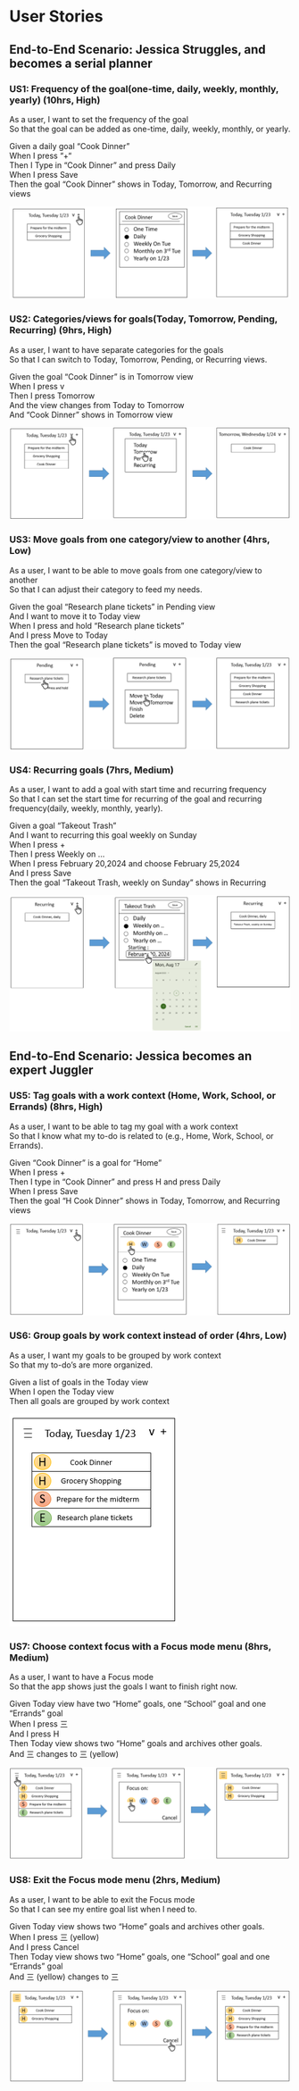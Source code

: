 # User Stories

## End-to-End Scenario: Jessica Struggles, and becomes a serial planner  

### US1: Frequency of the goal(one-time, daily, weekly, monthly, yearly) (10hrs, High)  

As a user, I want to set the frequency of the goal   
So that the goal can be added as one-time, daily, weekly, monthly, or yearly.  
  
Given a daily goal “Cook Dinner”   
When I press “+“  
Then I Type in “Cook Dinner” and press Daily  
When I press Save  
Then the goal “Cook Dinner” shows in Today, Tomorrow, and Recurring views  


![US1-1](images/US1.PNG)  

### US2: Categories/views for goals(Today, Tomorrow, Pending, Recurring) (9hrs, High)   

As a user, I want to have separate categories for the goals  
So that I can switch to Today, Tomorrow, Pending, or Recurring views.    
  
Given the goal “Cook Dinner” is in Tomorrow view  
When I press v  
Then I press Tomorrow  
And the view changes from Today to Tomorrow  
And “Cook Dinner” shows in Tomorrow view    
  
![US2-1](images/US2.PNG)  
  
### US3: Move goals from one category/view to another (4hrs, Low)    
  
As a user, I want to be able to move goals from one category/view to another  
So that I can adjust their category to feed my needs.  
  
Given the goal “Research plane tickets” in Pending view  
And I want to move it to Today view  
When I press and hold “Research plane tickets”  
And I press Move to Today  
Then the goal “Research plane tickets” is moved to Today view  
  
![US3-1](images/US3.PNG)  

### US4: Recurring goals (7hrs, Medium)  
  
As a user, I want to add a goal with start time and recurring frequency  
So that I can set the start time for recurring of the goal and recurring frequency(daily, weekly, monthly, yearly).  
  
Given a goal “Takeout Trash”   
And I want to recurring this goal weekly on Sunday  
When I press +  
Then I press Weekly on …  
When I press February 20,2024 and choose February 25,2024  
And I press Save  
Then the goal “Takeout Trash, weekly on Sunday” shows in Recurring  
  
![US4-1](images/US4.PNG)  

## End-to-End Scenario: Jessica becomes an expert Juggler  

### US5: Tag goals with a work context (Home, Work, School, or Errands) (8hrs, High)  
  
As a user, I want to be able to tag my goal with a work context  
So that I know what my to-do is related to (e.g., Home, Work, School, or Errands).  

Given “Cook Dinner” is a goal for “Home”   
When I press +  
Then I type in “Cook Dinner” and press H and press Daily  
When I press Save  
Then the goal “H Cook Dinner” shows in Today, Tomorrow, and Recurring views  

![US5-1](images/US5.PNG)  

### US6: Group goals by work context instead of order (4hrs, Low)  

As a user, I want my goals to be grouped by work context   
So that my to-do’s are more organized.  

Given a list of goals in the Today view  
When I open the Today view  
Then all goals are grouped by work context  

![US6-1](images/US6.PNG)  

### US7: Choose context focus with a Focus mode menu (8hrs, Medium)  

As a user, I want to have a Focus mode  
So that the app shows just the goals I want to finish right now.  

Given Today view have two “Home” goals, one “School” goal and one “Errands” goal  
When I press 三   
And I press H  
Then Today view shows two “Home” goals and archives other goals.  
And 三 changes to 三 (yellow)  

![US7-1](images/US7.PNG)  

### US8: Exit the Focus mode menu (2hrs, Medium)  

As a user, I want to be able to exit the Focus mode   
So that I can see my entire goal list when I need to.  

Given Today view shows two “Home” goals and archives other goals.  
When I press 三 (yellow)  
And I press Cancel  
Then Today view shows two “Home” goals, one “School” goal and one “Errands” goal  
And 三 (yellow) changes to 三  

![US8-1](images/US8.PNG)  











